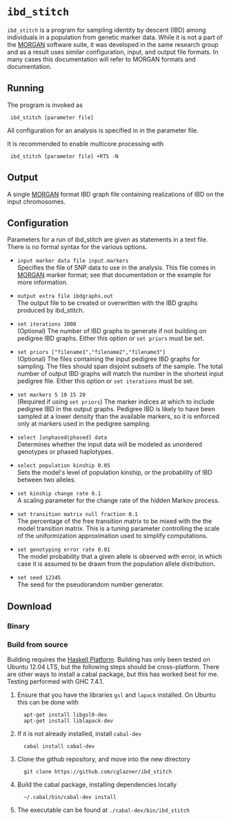 `ibd_stitch`
=============

`ibd_stitch` is a program for sampling identity by descent (IBD) among individuals in a population from genetic marker data.  While it is not a part of the 
 [MORGAN][morg] software suite, it was developed in the same research group and as a result uses similar configuration, input, and output file formats. In many cases this documentation will refer to MORGAN formats and documentation.


Running 
-------

The program is invoked as 

     ibd_stitch [parameter file]

All configuration for an analysis is specified in in the parameter file.

It is recommended to enable multicore processing with

     ibd_stitch [parameter file] +RTS -N

Output
-----------------
A single [MORGAN][morg] format IBD graph file containing realizations of IBD on the input chromosomes.

Configuration
-----------------

Parameters for a run of ibd\_stitch are given as statements in a text file.  There is no formal syntax for the various options.

* `input marker data file input.markers`   
Specifies the file of SNP data to use in the analysis.  This file comes in [MORGAN][morg] marker format; see that documentation or the example for more information.

* `output extra file ibdgraphs.out`  
The output file to be created or overwritten with the IBD graphs produced by ibd\_stitch.  
* `set iterations 1000`  
(Optional) The number of IBD graphs to generate if not building on pedigree IBD graphs. Either this option or `set priors` must be set.

* `set priors ["filename1","filename2","filename3"]`   
(Optional) The files containing the input pedigree IBD graphs for sampling.  The files should span disjoint subsets of the sample.  The total number of output IBD graphs will match the number in the shortest input pedigree file. Either this option or `set iterations` must be set.

* `set markers 5 10 15 20`  
(Required if using `set priors`) The marker indices at which to include pedigree IBD in the output graphs.  Pedigree IBD is likely to have been sampled at a lower density than the available markers, so it is enforced only at markers used in the pedigree sampling.

* `select [unphased|phased] data`  
Determines whether the input data will be modeled as unordered genotypes or phased haplotypes.


* `select population kinship 0.05`  
Sets the model's level of population kinship, or the probability of IBD between two alleles.


* `set kinship change rate 0.1`  
A scaling parameter for the change rate of the hidden Markov process.

* `set transition matrix null fraction 0.1`  
The percentage of the free transition matrix to be mixed with the the model transition matrix.  This is a tuning parameter controlling the scale of the uniformization approximation used to simplify computations.


* `set genotyping error rate 0.01`  
The model probability that a given allele is observed with error, in which case it is assumed to be drawn from the population allele distribution.


* `set seed 12345`   
The seed for the pseudorandom number generator.

Download 
-----------------

### Binary
<!-- A 64-bit Linux binary is available [here](http://www.stat.washington.edu/~cglazner/ibd_stitch). It was built on Ubuntu 12.04 LTS.  You must have `gsl` and `lapack` installed to run it; on Ubuntu, this is

       apt get install libgsl0ldbl
       apt get install liblapack3gf -->

### Build from source
Building requires the [Haskell Platform](http://www.haskell.org/platform/).  Building has only been tested on Ubuntu 12.04 LTS, but the following steps should be cross-platform. There are other ways to install a cabal package, but this has worked best for me. Testing performed with GHC 7.4.1.

1. Ensure that you have the libraries `gsl` and `lapack` installed.  On Ubuntu this can be done with

         apt-get install libgsl0-dev
         apt-get install liblapack-dev

2. If it is not already installed, install `cabal-dev`

         cabal install cabal-dev

3. Clone the github repository, and move into the new directory 
         
         git clone https://github.com/cglazner/ibd_stitch

4. Build the cabal package, installing dependencies locally

         ~/.cabal/bin/cabal-dev install 

5. The executable can be found at `./cabal-dev/bin/ibd_stitch`


[morg]: http://www.stat.washington.edu/thompson/Genepi/MORGAN/Morgan.shtml "linku"
